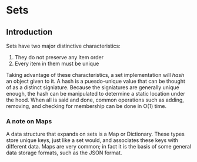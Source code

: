 # Sets

## Introduction

Sets have two major distinctive characteristics:

1. They do not preserve any item order
2. Every item in them must be unique

Taking advantage of these characteristics, a set implementation will *hash*
an object given to it. A hash is a puesdo-unique value that can be thought
of as a distinct signiature. Because the signiatures are generally unique enough,
the hash can be manipulated to determine a static location under the hood.
When all is said and done, common operations such as adding, removing, and
checking for membership can be done in O(1) time.

### A note on Maps

A data structure that expands on sets is a Map or Dictionary. These types store
unique keys, just like a set would, and associates these keys with different data.
Maps are very common; in fact it is the basis of some general data storage formats,
such as the JSON format.


